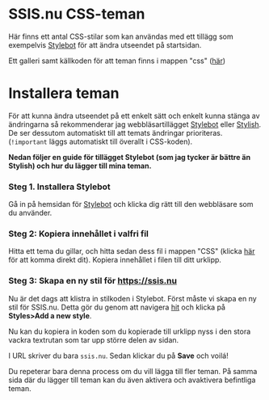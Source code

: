# SSIS.nu CSS-teman

Här finns ett antal CSS-stilar som kan användas med ett tillägg som exempelvis [Stylebot](https://stylebot.dev/) för att ändra utseendet på startsidan.

Ett galleri samt källkoden för att teman finns i mappen "css" ([här](https://git.ssis.nu/20alse/ssis.nu-css-teman/CSS))

# Installera teman

För att kunna ändra utseendet på ett enkelt sätt och enkelt kunna stänga av ändringarna så rekommenderar jag webbläsartillägget [Stylebot](https://stylebot.dev/) eller [Stylish](https://userstyles.org). De ser dessutom automatiskt till att temats ändringar prioriteras. (`!important` läggs automatiskt till överallt i CSS-koden).

**Nedan följer en guide för tillägget Stylebot (som jag tycker är bättre än Stylish) och hur du lägger till mina teman.**


### Steg 1. Installera Stylebot

Gå in på hemsidan för [Stylebot](https://stylebot.dev/) och klicka dig rätt till den webbläsare som du använder.


### Steg 2: Kopiera innehållet i valfri fil

Hitta ett tema du gillar, och hitta sedan dess fil i mappen "CSS" (klicka [här](https://git.ssis.nu/20alse/ssis.nu-css-teman/CSS) för att komma direkt dit). Kopiera innehållet i filen till ditt urklipp.

### Steg 3: Skapa en ny stil för https://ssis.nu

Nu är det dags att klistra in stilkoden i Stylebot. Först måste vi skapa en ny stil för SSIS.nu. Detta gör du genom att navigera [hit](chrome-extension://oiaejidbmkiecgbjeifoejpgmdaleoha/options/index.html) och klicka på **Styles>Add a new style**.

Nu kan du kopiera in koden som du kopierade till urklipp nyss i den stora vackra textrutan som tar upp större delen av sidan.

I URL skriver du bara `ssis.nu`. Sedan klickar du på **Save** och voilá!

Du repeterar bara denna process om du vill lägga till fler teman. På samma sida där du lägger till teman kan du även aktivera och avaktivera befintliga teman.

